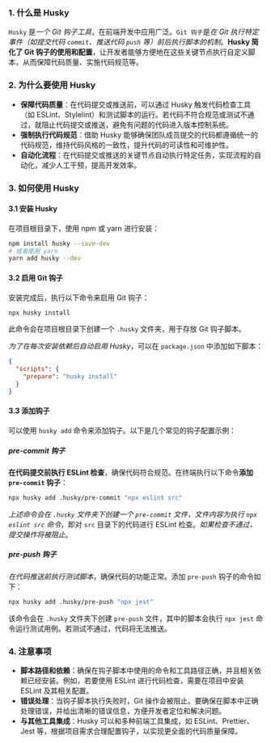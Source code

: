 ### 1. 什么是 Husky

`Husky` 是*一个 Git 钩子工具*，在前端开发中应用广泛。`Git 钩子`是*在 Git 执行特定事件（如提交代码 `commit`、推送代码 `push` 等）前后执行脚本的机制*。**Husky 简化了 Git 钩子的使用和配置**，让开发者能够方便地在这些关键节点执行自定义脚本，从而保障代码质量、实施代码规范等。

### 2. 为什么要使用 Husky

- **保障代码质量**：在代码提交或推送前，可以通过 Husky 触发代码检查工具（如 ESLint、Stylelint）和测试脚本的运行。若代码不符合规范或测试不通过，就阻止代码提交或推送，避免有问题的代码进入版本控制系统。
- **强制执行代码规范**：借助 Husky 能够确保团队成员提交的代码都遵循统一的代码规范，维持代码风格的一致性，提升代码的可读性和可维护性。
- **自动化流程**：在代码提交或推送的关键节点自动执行特定任务，实现流程的自动化，减少人工干预，提高开发效率。

### 3. 如何使用 Husky

#### 3.1 安装 Husky

在项目根目录下，使用 npm 或 yarn 进行安装：

```bash
npm install husky --save-dev
# 或者使用 yarn
yarn add husky --dev
```

#### 3.2 启用 Git 钩子

安装完成后，执行以下命令来启用 Git 钩子：

```bash
npx husky install
```

此命令会在项目根目录下创建一个 `.husky` 文件夹，用于存放 Git 钩子脚本。

*为了在每次安装依赖后自动启用 Husky*，可以在 `package.json` 中添加如下脚本：

```json
{
  "scripts": {
    "prepare": "husky install"
  }
}
```

#### 3.3 添加钩子

可以使用 `husky add` 命令来添加钩子。以下是几个常见的钩子配置示例：

##### pre-commit 钩子

**在代码提交前执行 ESLint 检查**，确保代码符合规范。在终端执行以下命令**添加 `pre-commit` 钩子**：

```bash
npx husky add .husky/pre-commit "npx eslint src"
```

*上述命令会在 `.husky` 文件夹下创建一个 `pre-commit` 文件，文件内容为执行 `npx eslint src` 命令*，即对 `src` 目录下的代码进行 ESLint 检查。*如果检查不通过，提交操作将被阻止*。

##### pre-push 钩子

*在代码推送前执行测试脚本*，确保代码的功能正常。添加 `pre-push` 钩子的命令如下：

```bash
npx husky add .husky/pre-push "npx jest"
```

该命令会在 `.husky` 文件夹下创建 `pre-push` 文件，其中的脚本会执行 `npx jest` 命令运行测试用例。若测试不通过，代码将无法推送。

### 4. 注意事项

- **脚本路径和依赖**：确保在钩子脚本中使用的命令和工具路径正确，并且相关依赖已经安装。例如，若要使用 ESLint 进行代码检查，需要在项目中安装 ESLint 及其相关配置。
- **错误处理**：当钩子脚本执行失败时，Git 操作会被阻止。要确保在脚本中正确处理错误，并给出清晰的错误信息，方便开发者定位和解决问题。
- **与其他工具集成**：Husky 可以和多种前端工具集成，如 ESLint、Prettier、Jest 等，根据项目需求合理配置钩子，以实现更全面的代码质量保障。

